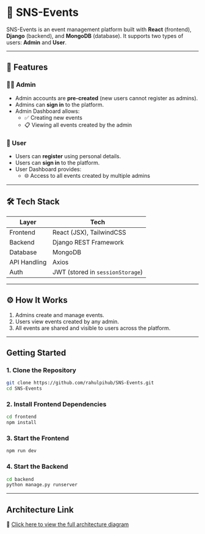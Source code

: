 # 🎉 SNS-Events

SNS-Events is an event management platform built with **React** (frontend), **Django** (backend), and **MongoDB** (database). It supports two types of users: **Admin** and **User**.

---

## 🚀 Features

### 👩‍💼 Admin

- Admin accounts are **pre-created** (new users cannot register as admins).
- Admins can **sign in** to the platform.
- Admin Dashboard allows:
  - ✅ Creating new events
  - 📋 Viewing all events created by the admin

### 🙋 User

- Users can **register** using personal details.
- Users can **sign in** to the platform.
- User Dashboard provides:
  - 🌐 Access to all events created by multiple admins

---

## 🛠 Tech Stack

| Layer        | Tech                     |
|--------------|--------------------------|
| Frontend     | React (JSX), TailwindCSS |
| Backend      | Django REST Framework    |
| Database     | MongoDB                  |
| API Handling | Axios                    |
| Auth         | JWT (stored in `sessionStorage`) |

---

## ⚙️ How It Works

1. Admins create and manage events.
2. Users view events created by any admin.
3. All events are shared and visible to users across the platform.

---

## **Getting Started**

### **1. Clone the Repository**

```bash
git clone https://github.com/rahulpihub/SNS-Events.git
cd SNS-Events
```

### **2. Install Frontend Dependencies**

```bash
cd frontend
npm install
```

### **3. Start the Frontend**

```bash
npm run dev
```

### **4. Start the Backend**

```bash
cd backend
python manage.py runserver
```

---

## **Architecture Link**
📌 [Click here to view the full architecture diagram](https://drive.google.com/file/d/1E3PLprkMuBjPgmbgP2L1ozhXDR8_GU82/view?usp=sharing)



